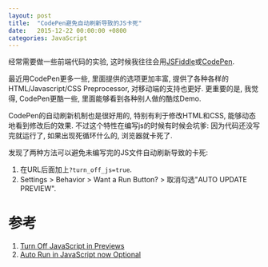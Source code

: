 ```yaml
---
layout: post
title:  "CodePen避免自动刷新导致的JS卡死"
date:   2015-12-22 00:00:00 +0800
categories: JavaScript
---
```


经常需要做一些前端代码的实验, 这时候我往往会用[JSFiddle](https://jsfiddle.net/)或[CodePen](http://codepen.io/).

最近用CodePen更多一些, 里面提供的选项更加丰富, 提供了各种各样的HTML/Javascript/CSS Preprocessor, 对移动端的支持也更好. 更重要的是, 我觉得, CodePen更酷一些, 里面能够看到各种别人做的酷炫Demo.

CodePen的自动刷新机制也是很好用的, 特别有利于修改HTML和CSS, 能够动态地看到修改后的效果. 不过这个特性在编写js的时候有时候会坑爹: 因为代码还没写完就运行了, 如果出现死循环什么的, 浏览器就卡死了.

发现了两种方法可以避免未编写完的JS文件自动刷新导致的卡死:

1. 在URL后面加上`?turn_off_js=true`.
2. Settings > Behavior > Want a Run Button? > 取消勾选"AUTO UPDATE PREVIEW".

# 参考

1. [Turn Off JavaScript in Previews](http://blog.codepen.io/documentation/features/turn-off-javascript-in-previews/)
2. [Auto Run in JavaScript now Optional](http://blog.codepen.io/2013/04/04/auto-run-in-javascript-now-optional/)